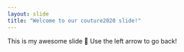 ```yaml
---
layout: slide
title: "Welcome to our couture2020 slide!"
---
```

This is my awesome slide :tada:
Use the left arrow to go back!
